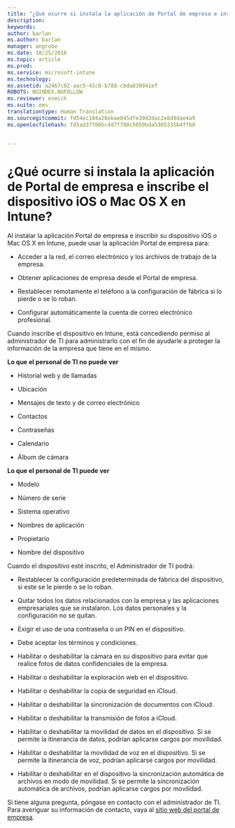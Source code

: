 ```yaml
---
title: "¿Qué ocurre si instala la aplicación de Portal de empresa e inscribe el dispositivo iOS o Mac OS X en Intune? | Microsoft Intune"
description: 
keywords: 
author: barlan
ms.author: barlan
manager: angrobe
ms.date: 10/25/2016
ms.topic: article
ms.prod: 
ms.service: microsoft-intune
ms.technology: 
ms.assetid: a2467c02-aac5-41c8-b788-cbda830941ef
ROBOTS: NOINDEX,NOFOLLOW
ms.reviewer: esmich
ms.suite: ems
translationtype: Human Translation
ms.sourcegitcommit: fd54ec104a26ebae845dfe3942dac2e8d9dae4a9
ms.openlocfilehash: fd5ad37706bc4d7f780c5059bda5305335b4ff68


---
```



# ¿Qué ocurre si instala la aplicación de Portal de empresa e inscribe el dispositivo iOS o Mac OS X en Intune?

Al instalar la aplicación Portal de empresa e inscribir su dispositivo iOS o Mac OS X en Intune, puede usar la aplicación Portal de empresa para:

-   Acceder a la red, el correo electrónico y los archivos de trabajo de la empresa.

-   Obtener aplicaciones de empresa desde el Portal de empresa.

-   Restablecer remotamente el teléfono a la configuración de fábrica si lo pierde o se lo roban.

-   Configurar automáticamente la cuenta de correo electrónico profesional.

Cuando inscribe el dispositivo en Intune, está concediendo permiso al administrador de TI para administrarlo con el fin de ayudarle a proteger la información de la empresa que tiene en el mismo.

**Lo que el personal de TI no puede ver**

-   Historial web y de llamadas

-   Ubicación

-   Mensajes de texto y de correo electrónico

-   Contactos

-   Contraseñas

-   Calendario

-   Álbum de cámara

**Lo que el personal de TI puede ver**

-   Modelo

-   Número de serie

-   Sistema operativo

-   Nombres de aplicación

-   Propietario

-   Nombre del dispositivo

Cuando el dispositivo esté inscrito, el Administrador de TI podrá:

-   Restablecer la configuración predeterminada de fábrica del dispositivo, si este se le pierde o se lo roban.

-   Quitar todos los datos relacionados con la empresa y las aplicaciones empresariales que se instalaron. Los datos personales y la configuración no se quitan.

-   Exigir el uso de una contraseña o un PIN en el dispositivo.

-   Debe aceptar los términos y condiciones.

-   Habilitar o deshabilitar la cámara en su dispositivo para evitar que realice fotos de datos confidenciales de la empresa.

-   Habilitar o deshabilitar la exploración web en el dispositivo.

-   Habilitar o deshabilitar la copia de seguridad en iCloud.

-   Habilitar o deshabilitar la sincronización de documentos con iCloud.

-   Habilitar o deshabilitar la transmisión de fotos a iCloud.

-   Habilitar o deshabilitar la movilidad de datos en el dispositivo. Si se permite la itinerancia de datos, podrían aplicarse cargos por movilidad.

-   Habilitar o deshabilitar la movilidad de voz en el dispositivo. Si se permite la itinerancia de voz, podrían aplicarse cargos por movilidad.

-   Habilitar o deshabilitar en el dispositivo la sincronización automática de archivos en modo de movilidad. Si se permite la sincronización automática de archivos, podrían aplicarse cargos por movilidad.

Si tiene alguna pregunta, póngase en contacto con el administrador de TI. Para averiguar su información de contacto, vaya al [sitio web del portal de empresa](http://portal.manage.microsoft.com).



<!--HONumber=Oct16_HO2-->


